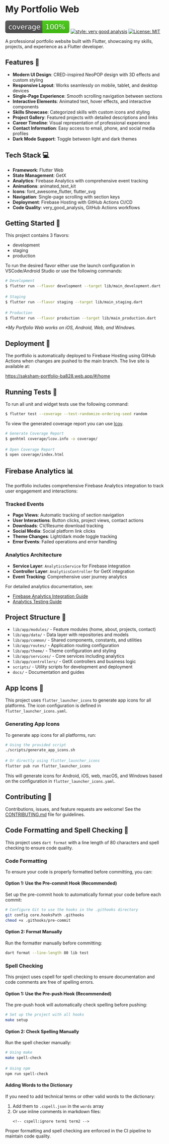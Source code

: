 # My Portfolio Web

![coverage][coverage_badge]
[![style: very good analysis][very_good_analysis_badge]][very_good_analysis_link]
[![License: MIT][license_badge]][license_link]

A professional portfolio website built with Flutter, showcasing my skills, projects, and experience as a Flutter developer.

## Features 🌟

- **Modern UI Design**: CRED-inspired NeoPOP design with 3D effects and custom styling
- **Responsive Layout**: Works seamlessly on mobile, tablet, and desktop devices
- **Single-Page Experience**: Smooth scrolling navigation between sections
- **Interactive Elements**: Animated text, hover effects, and interactive components
- **Skills Showcase**: Categorized skills with custom icons and styling
- **Project Gallery**: Featured projects with detailed descriptions and links
- **Career Timeline**: Visual representation of professional experience
- **Contact Information**: Easy access to email, phone, and social media profiles
- **Dark Mode Support**: Toggle between light and dark themes

## Tech Stack 💻

- **Framework**: Flutter Web
- **State Management**: GetX
- **Analytics**: Firebase Analytics with comprehensive event tracking
- **Animations**: animated_text_kit
- **Icons**: font_awesome_flutter, flutter_svg
- **Navigation**: Single-page scrolling with section keys
- **Deployment**: Firebase Hosting with GitHub Actions CI/CD
- **Code Quality**: very_good_analysis, GitHub Actions workflows

## Getting Started 🚀

This project contains 3 flavors:

- development
- staging
- production

To run the desired flavor either use the launch configuration in VSCode/Android Studio or use the following commands:

```sh
# Development
$ flutter run --flavor development --target lib/main_development.dart

# Staging
$ flutter run --flavor staging --target lib/main_staging.dart

# Production
$ flutter run --flavor production --target lib/main_production.dart
```

_\*My Portfolio Web works on iOS, Android, Web, and Windows._

## Deployment 🚀

The portfolio is automatically deployed to Firebase Hosting using GitHub Actions when changes are pushed to the main branch. The live site is available at:

https://saksham-portfolio-ba828.web.app/#/home

## Running Tests 🧪

To run all unit and widget tests use the following command:

```sh
$ flutter test --coverage --test-randomize-ordering-seed random
```

To view the generated coverage report you can use [lcov](https://github.com/linux-test-project/lcov).

```sh
# Generate Coverage Report
$ genhtml coverage/lcov.info -o coverage/

# Open Coverage Report
$ open coverage/index.html
```

## Firebase Analytics 📊

The portfolio includes comprehensive Firebase Analytics integration to track user engagement and interactions:

### Tracked Events
- **Page Views**: Automatic tracking of section navigation
- **User Interactions**: Button clicks, project views, contact actions
- **Downloads**: CV/Resume download tracking
- **Social Media**: Social platform link clicks
- **Theme Changes**: Light/dark mode toggle tracking
- **Error Events**: Failed operations and error handling

### Analytics Architecture
- **Service Layer**: `AnalyticsService` for Firebase integration
- **Controller Layer**: `AnalyticsController` for GetX integration
- **Event Tracking**: Comprehensive user journey analytics

For detailed analytics documentation, see:
- [Firebase Analytics Integration Guide](docs/firebase_analytics_integration.md)
- [Analytics Testing Guide](docs/analytics_testing_guide.md)

## Project Structure 📁

- `lib/app/modules/` - Feature modules (home, about, projects, contact)
- `lib/app/data/` - Data layer with repositories and models
- `lib/app/common/` - Shared components, constants, and utilities
- `lib/app/routes/` - Application routing configuration
- `lib/app/theme/` - Theme configuration and styling
- `lib/app/services/` - Core services including analytics
- `lib/app/controllers/` - GetX controllers and business logic
- `scripts/` - Utility scripts for development and deployment
- `docs/` - Documentation and guides

## App Icons 🎨

This project uses `flutter_launcher_icons` to generate app icons for all platforms. The icon configuration is defined in `flutter_launcher_icons.yaml`.

### Generating App Icons

To generate app icons for all platforms, run:

```sh
# Using the provided script
./scripts/generate_app_icons.sh

# Or directly using flutter_launcher_icons
flutter pub run flutter_launcher_icons
```

This will generate icons for Android, iOS, web, macOS, and Windows based on the configuration in `flutter_launcher_icons.yaml`.

## Contributing 🤝

Contributions, issues, and feature requests are welcome! See the [CONTRIBUTING.md](CONTRIBUTING.md) file for guidelines.

## Code Formatting and Spell Checking 📝

This project uses `dart format` with a line length of 80 characters and spell checking to ensure code quality.

### Code Formatting

To ensure your code is properly formatted before committing, you can:

#### Option 1: Use the Pre-commit Hook (Recommended)

Set up the pre-commit hook to automatically format your code before each commit:

```sh
# Configure Git to use the hooks in the .githooks directory
git config core.hooksPath .githooks
chmod +x .githooks/pre-commit
```

#### Option 2: Format Manually

Run the formatter manually before committing:

```sh
dart format --line-length 80 lib test
```

### Spell Checking

This project uses cspell for spell checking to ensure documentation and code comments are free of spelling errors.

#### Option 1: Use the Pre-push Hook (Recommended)

The pre-push hook will automatically check spelling before pushing:

```sh
# Set up the project with all hooks
make setup
```

#### Option 2: Check Spelling Manually

Run the spell checker manually:

```sh
# Using make
make spell-check

# Using npm
npm run spell-check
```

#### Adding Words to the Dictionary

If you need to add technical terms or other valid words to the dictionary:

1. Add them to `.cspell.json` in the `words` array
2. Or use inline comments in markdown files:
   ```
   <!-- cspell:ignore term1 term2 -->
   ```

Proper formatting and spell checking are enforced in the CI pipeline to maintain code quality.

[coverage_badge]: coverage_badge.svg
[flutter_localizations_link]: https://api.flutter.dev/flutter/flutter_localizations/flutter_localizations-library.html
[internationalization_link]: https://flutter.dev/docs/development/accessibility-and-localization/internationalization
[license_badge]: https://img.shields.io/badge/license-MIT-blue.svg
[license_link]: https://opensource.org/licenses/MIT
[very_good_analysis_badge]: https://img.shields.io/badge/style-very_good_analysis-B22C89.svg
[very_good_analysis_link]: https://pub.dev/packages/very_good_analysis
[very_good_cli_link]: https://github.com/VeryGoodOpenSource/very_good_cli
